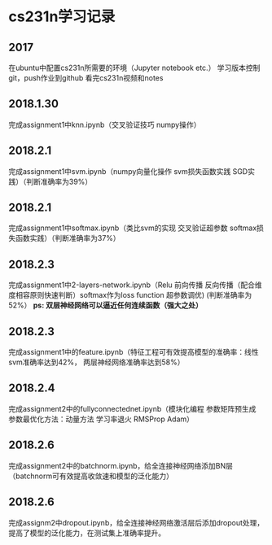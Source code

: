 # cs231n学习记录
## 2017
在ubuntu中配置cs231n所需要的环境（Jupyter notebook etc.）
学习版本控制git，push作业到github
看完cs231n视频和notes

## 2018.1.30
完成assignment1中knn.ipynb（交叉验证技巧 numpy操作）

## 2018.2.1
完成assignment1中svm.ipynb（numpy向量化操作 svm损失函数实践  SGD实践）（判断准确率为39%）

## 2018.2.1
完成assignment1中softmax.ipynb（类比svm的实现 交叉验证超参数 softmax损失函数实践）（判断准确率为37%）

## 2018.2.3
完成assignment1中2-layers-network.ipynb（Relu 前向传播 反向传播（配合维度相容原则快速判断）softmax作为loss function 超参数调优) (判断准确率为52%）
**ps: 双层神经网络可以逼近任何连续函数（强大之处）**

## 2018.2.3
完成assignment1中的feature.ipynb（特征工程可有效提高模型的准确率：线性svm准确率达到42%， 两层神经网络准确率达到58%）

## 2018.2.4
完成assignment2中的fullyconnectednet.ipynb（模块化编程 参数矩阵预生成 参数最优化方法：动量方法 学习率退火 RMSProp Adam）

## 2018.2.6
完成assignment2中的batchnorm.ipynb，给全连接神经网络添加BN层（batchnorm可有效提高收敛速和模型的泛化能力）

## 2018.2.6
完成assignm2中dropout.ipynb，给全连接神经网络激活层后添加dropout处理，提高了模型的泛化能力，在测试集上准确率提升。
